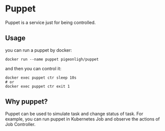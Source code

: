 # Puppet

Puppet is a service just for being controlled.

## Usage

you can run a puppet by docker:

```
docker run --name puppet pigeonligh/puppet
```

and then you can control it:

```
docker exec puppet ctr sleep 10s
# or
docker exec puppet ctr exit 1
```

## Why puppet?

Puppet can be used to simulate task and change status of task. For example, you can run puppet in Kubernetes Job and observe the actions of Job Controller.
